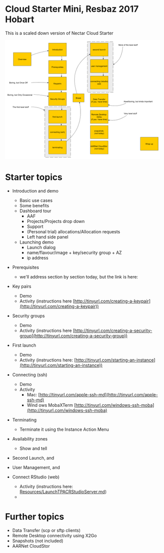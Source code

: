 # Cloud Starter Mini, Resbaz 2017 Hobart
This is a scaled down version of Nectar Cloud Starter

![](Resources/CloudStarterMiniDiag.png)

# Starter topics
* Introduction and demo
    * Basic use cases
    * Some benefits
    * Dashboard tour
        * AAF
        * Projects/Projects drop down
        * Support
        * (Personal trial) allocations/Allocation requests
        * Left hand side panel
    * Launching demo
        * Launch dialog
        * name/flavour/image + key/security group + AZ
        * ip address
* Prerequisites 
    * we'll address section by section today, but the link is here: 
* Key pairs 
    * Demo
    * Activity (instructions here [http://tinyurl.com/creating-a-keypair](http://tinyurl.com/creating-a-keypair))
* Security groups 
    * Demo
    * Activity (instructions here [http://tinyurl.com/creating-a-security-group](http://tinyurl.com/creating-a-security-group))
* First launch
    * Demo
    * Activity (instructions here: [http://tinyurl.com/starting-an-instance](http://tinyurl.com/starting-an-instance))
* Connecting (ssh)
    * Demo 
    * Activity
        * Mac: [http://tinyurl.com/apple-ssh-md](http://tinyurl.com/apple-ssh-md)
        * Wind	ows MobaXTerm [http://tinyurl.com/windows-ssh-moba](http://tinyurl.com/windows-ssh-moba)
* Terminating
    * Terminate it using the Instance Action Menu
* Availability zones
    * Show and tell

* Second Launch, and
* User Management, and
* Connect RStudio (web)
    * Activity (instructions here: [Resources/LaunchTPACRStudioServer.md](Resources/LaunchTPACRStudioServer.md))
    * 

# Further topics

* Data Transfer (scp or sftp clients)
* Remote Desktop connectivity using X2Go
* Snapshots (not included)
* AARNet CloudStor
